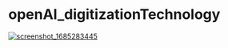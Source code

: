 # openAI_digitizationTechnology
[![screenshot_1685283445](https://github.com/xuanphao19/openAI_digitizationTechnology/assets/83102917/3b9f0b1b-bdc1-4f58-aa58-8e6aab312c6e)](https://xuanphao19.github.io/openAI_digitizationTechnology/)
